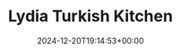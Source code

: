 ---
date: 2024-12-20T19:14:53+00:00
title: Lydia Turkish Kitchen
latitude: 52.038338730218854
longitude: 0.7294128031936883
url: https://foursquare.com/v/5e72a9241d45436e4a5fad12
categories:
 - checkin
---
